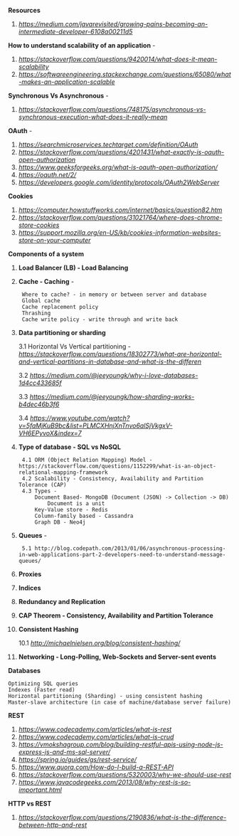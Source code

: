 **Resources**
  
  1. *https://medium.com/javarevisited/growing-pains-becoming-an-intermediate-developer-6108a00211d5*

**How to understand scalability of an application** - 

  1. *https://stackoverflow.com/questions/9420014/what-does-it-mean-scalability*
  2. *https://softwareengineering.stackexchange.com/questions/65080/what-makes-an-application-scalable*

**Synchronous Vs Asynchronous** - 

  1. *https://stackoverflow.com/questions/748175/asynchronous-vs-synchronous-execution-what-does-it-really-mean*

**OAuth** -

  1. *https://searchmicroservices.techtarget.com/definition/OAuth*
  2. *https://stackoverflow.com/questions/4201431/what-exactly-is-oauth-open-authorization* 
  3. *https://www.geeksforgeeks.org/what-is-oauth-open-authorization/*
  4. *https://oauth.net/2/*
  5. *https://developers.google.com/identity/protocols/OAuth2WebServer*
  
**Cookies**

  1. *https://computer.howstuffworks.com/internet/basics/question82.htm*
  2. *https://stackoverflow.com/questions/31021764/where-does-chrome-store-cookies*
  3. *https://support.mozilla.org/en-US/kb/cookies-information-websites-store-on-your-computer*
  
**Components of a system**

  1. **Load Balancer (LB) - Load Balancing**
  2. **Cache - Caching** - 
  
          Where to cache? - in memory or between server and database
          Global cache
          Cache replacement policy
          Thrashing
          Cache write policy - write through and write back
    
  3. **Data partitioning or sharding**
      
      3.1 Horizontal Vs Vertical partitioning - *https://stackoverflow.com/questions/18302773/what-are-horizontal-and-vertical-partitions-in-database-and-what-is-the-differen*
      
      3.2 *https://medium.com/@jeeyoungk/why-i-love-databases-1d4cc433685f*
      
      3.3 *https://medium.com/@jeeyoungk/how-sharding-works-b4dec46b3f6*
      
      3.4 *https://www.youtube.com/watch?v=5faMjKuB9bc&list=PLMCXHnjXnTnvo6alSjVkgxV-VH6EPyvoX&index=7*
      
  4. **Type of database - SQL vs NoSQL**
    
          4.1 ORM (Object Relation Mapping) Model - https://stackoverflow.com/questions/1152299/what-is-an-object-relational-mapping-framework
          4.2 Scalability - Consistency, Availability and Partition Tolerance (CAP)
          4.3 Types - 
              Document Based- MongoDB (Document (JSON) -> Collection -> DB)
                  Document is a unit
              Key-Value store - Redis
              Column-family based - Cassandra
              Graph DB - Neo4j
          
  5. **Queues** -
  
          5.1 http://blog.codepath.com/2013/01/06/asynchronous-processing-in-web-applications-part-2-developers-need-to-understand-message-queues/
      
  6. **Proxies**
  7. **Indices**
  8. **Redundancy and Replication**
  9. **CAP Theorem - Consistency, Availability and Partition Tolerance**
  10. **Consistent Hashing**
  
      10.1 *http://michaelnielsen.org/blog/consistent-hashing/*
  
  11. **Networking - Long-Polling, Web-Sockets and Server-sent events**
  
**Databases**

    Optimizing SQL queries
    Indexes (Faster read)
    Horizontal partitioning (Sharding) - using consistent hashing
    Master-slave architecture (in case of machine/database server failure)

**REST**

  1. *https://www.codecademy.com/articles/what-is-rest*
  2. *https://www.codecademy.com/articles/what-is-crud*
  3. *https://vmokshagroup.com/blog/building-restful-apis-using-node-js-express-js-and-ms-sql-server/*
  4. *https://spring.io/guides/gs/rest-service/*
  5. *https://www.quora.com/How-do-I-build-a-REST-API*
  6. *https://stackoverflow.com/questions/5320003/why-we-should-use-rest*
  7. *https://www.javacodegeeks.com/2013/08/why-rest-is-so-important.html*
  
**HTTP vs REST**
1. *https://stackoverflow.com/questions/2190836/what-is-the-difference-between-http-and-rest*
